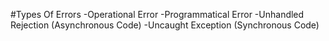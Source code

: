 #Types Of Errors
-Operational Error
-Programmatical Error
-Unhandled Rejection (Asynchronous Code)
-Uncaught Exception (Synchronous Code)